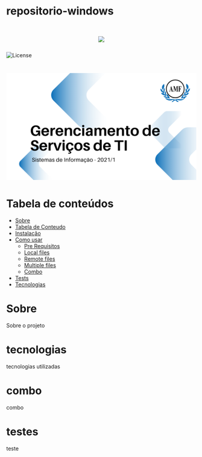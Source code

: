 # repositorio-windows

<h1 align="center">
  <img src="https://img.shields.io/bower/l/boostrap" width="650px">
</h1>

<img alt="License" src="https://img.shields.io/badge/license-MIT-%2304D361">


<h1 align="center">
  <img alt="Logo do repositório incluindo o nome da disciplina, logo da AMF e o semestre 2021/1 " src="capaGit.png" width="650px">
</h1>

Tabela de conteúdos
=================
<!--ts-->
   * [Sobre](#Sobre)
   * [Tabela de Conteudo](#tabela-de-conteudo)
   * [Instalação](#instalacao)
   * [Como usar](#como-usar)
      * [Pre Requisitos](#pre-requisitos)
      * [Local files](#local-files)
      * [Remote files](#remote-files)
      * [Multiple files](#multiple-files)
      * [Combo](#combo)
   * [Tests](#testes)
   * [Tecnologias](#tecnologias)
<!--te-->

# Sobre 

Sobre o projeto

# tecnologias

tecnologias utilizadas

# combo

combo

# testes
teste

